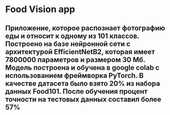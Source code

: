 # Food Vision app

## Приложение, которое распознает фотографию еды и относит к одному из 101 классов. Построено на базе нейронной сети с архитектурой **EfficientNetB2**, которая имеет 7800000 параметров и размером 30 Мб. Модель построена и обучена в google colab с использованием фреймворка PyTorch. В качестве датасета было взято 20% из набора данных Food101. После обучения процент точности на тестовых данных составил более 57%
